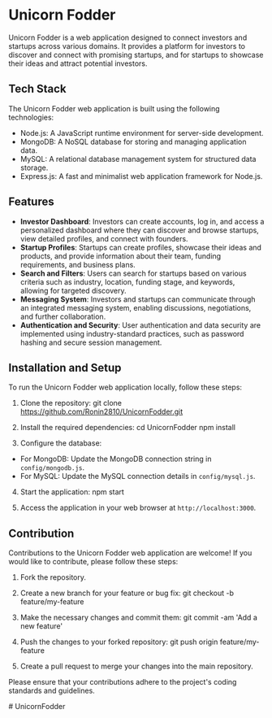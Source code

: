# Unicorn Fodder

Unicorn Fodder is a web application designed to connect investors and startups across various domains. It provides a platform for investors to discover and connect with promising startups, and for startups to showcase their ideas and attract potential investors.

## Tech Stack

The Unicorn Fodder web application is built using the following technologies:

- Node.js: A JavaScript runtime environment for server-side development.
- MongoDB: A NoSQL database for storing and managing application data.
- MySQL: A relational database management system for structured data storage.
- Express.js: A fast and minimalist web application framework for Node.js.

## Features

- **Investor Dashboard**: Investors can create accounts, log in, and access a personalized dashboard where they can discover and browse startups, view detailed profiles, and connect with founders.
- **Startup Profiles**: Startups can create profiles, showcase their ideas and products, and provide information about their team, funding requirements, and business plans.
- **Search and Filters**: Users can search for startups based on various criteria such as industry, location, funding stage, and keywords, allowing for targeted discovery.
- **Messaging System**: Investors and startups can communicate through an integrated messaging system, enabling discussions, negotiations, and further collaboration.
- **Authentication and Security**: User authentication and data security are implemented using industry-standard practices, such as password hashing and secure session management.

## Installation and Setup

To run the Unicorn Fodder web application locally, follow these steps:

1. Clone the repository:
git clone https://github.com/Ronin2810/UnicornFodder.git

2. Install the required dependencies:
cd UnicornFodder
npm install

3. Configure the database:
- For MongoDB: Update the MongoDB connection string in `config/mongodb.js`.
- For MySQL: Update the MySQL connection details in `config/mysql.js`.

4. Start the application:
npm start

5. Access the application in your web browser at `http://localhost:3000`.

## Contribution

Contributions to the Unicorn Fodder web application are welcome! If you would like to contribute, please follow these steps:

1. Fork the repository.

2. Create a new branch for your feature or bug fix:
git checkout -b feature/my-feature


3. Make the necessary changes and commit them:
git commit -am 'Add a new feature'


4. Push the changes to your forked repository:
git push origin feature/my-feature


5. Create a pull request to merge your changes into the main repository.

Please ensure that your contributions adhere to the project's coding standards and guidelines.


#   U n i c o r n F o d d e r  
 